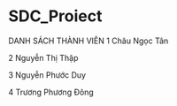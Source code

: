 # SDC_Proiect 
DANH SÁCH THÀNH VIÊN
1	Châu Ngọc Tân		

2	Nguyễn Thị Thập

3	Nguyễn Phước Duy		

4	Trương Phương Đông		
